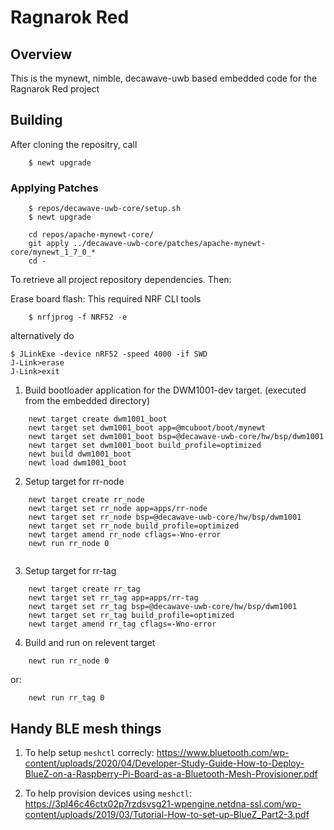 <!--
#
# Licensed to the Apache Software Foundation (ASF) under one
# or more contributor license agreements.  See the NOTICE file
# distributed with this work for additional information
# regarding copyright ownership.  The ASF licenses this file
# to you under the Apache License, Version 2.0 (the
# "License"); you may not use this file except in compliance
# with the License.  You may obtain a copy of the License at
#
# http://www.apache.org/licenses/LICENSE-2.0
#
# Unless required by applicable law or agreed to in writing,
# software distributed under the License is distributed on an
# "AS IS" BASIS, WITHOUT WARRANTIES OR CONDITIONS OF ANY
#  KIND, either express or implied.  See the License for the
# specific language governing permissions and limitations
# under the License.
#
-->

# Ragnarok Red

## Overview

This is the mynewt, nimble, decawave-uwb based embedded code for the Ragnarok Red project

## Building

After cloning the repositry, call
```
    $ newt upgrade
```
### Applying Patches

```
    $ repos/decawave-uwb-core/setup.sh
    $ newt upgrade
    
    cd repos/apache-mynewt-core/
    git apply ../decawave-uwb-core/patches/apache-mynewt-core/mynewt_1_7_0_*
    cd -
```
To retrieve all project repository dependencies. Then:

Erase board flash: 
This required NRF CLI tools
```
    $ nrfjprog -f NRF52 -e
```
alternatively do

```
$ JLinkExe -device nRF52 -speed 4000 -if SWD
J-Link>erase
J-Link>exit
```
1. Build bootloader application for the DWM1001-dev target.
(executed from the embedded directory)

```
    newt target create dwm1001_boot
    newt target set dwm1001_boot app=@mcuboot/boot/mynewt
    newt target set dwm1001_boot bsp=@decawave-uwb-core/hw/bsp/dwm1001
    newt target set dwm1001_boot build_profile=optimized
    newt build dwm1001_boot
    newt load dwm1001_boot
```

2. Setup target for rr-node

```
    newt target create rr_node
    newt target set rr_node app=apps/rr-node
    newt target set rr_node bsp=@decawave-uwb-core/hw/bsp/dwm1001
    newt target set rr_node build_profile=optimized
    newt target amend rr_node cflags=-Wno-error
    newt run rr_node 0
    
```

3. Setup target for rr-tag

```
    newt target create rr_tag
    newt target set rr_tag app=apps/rr-tag
    newt target set rr_tag bsp=@decawave-uwb-core/hw/bsp/dwm1001
    newt target set rr_tag build_profile=optimized
    newt target amend rr_tag cflags=-Wno-error
```

4. Build and run on relevent target

```
    newt run rr_node 0
```

or:

```
    newt run rr_tag 0
```

## Handy BLE mesh things

1. To help setup `meshctl` correcly:
    https://www.bluetooth.com/wp-content/uploads/2020/04/Developer-Study-Guide-How-to-Deploy-BlueZ-on-a-Raspberry-Pi-Board-as-a-Bluetooth-Mesh-Provisioner.pdf

2. To help provision devices using `meshctl`:
    https://3pl46c46ctx02p7rzdsvsg21-wpengine.netdna-ssl.com/wp-content/uploads/2019/03/Tutorial-How-to-set-up-BlueZ_Part2-3.pdf
